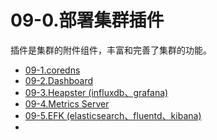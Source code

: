 # 09-0.部署集群插件

插件是集群的附件组件，丰富和完善了集群的功能。

+ [09-1.coredns](./09-1.dns插件.md)
+ [09-2.Dashboard](./09-2.dashboard插件.md)
+ [09-3.Heapster (influxdb、grafana)](./09-3.heapster插件.md)
+ [09-4.Metrics Server](./09-4.metrics-server插件.md)
+ [09-5.EFK (elasticsearch、fluentd、kibana)](./09-5.EFK插件.md)
+
